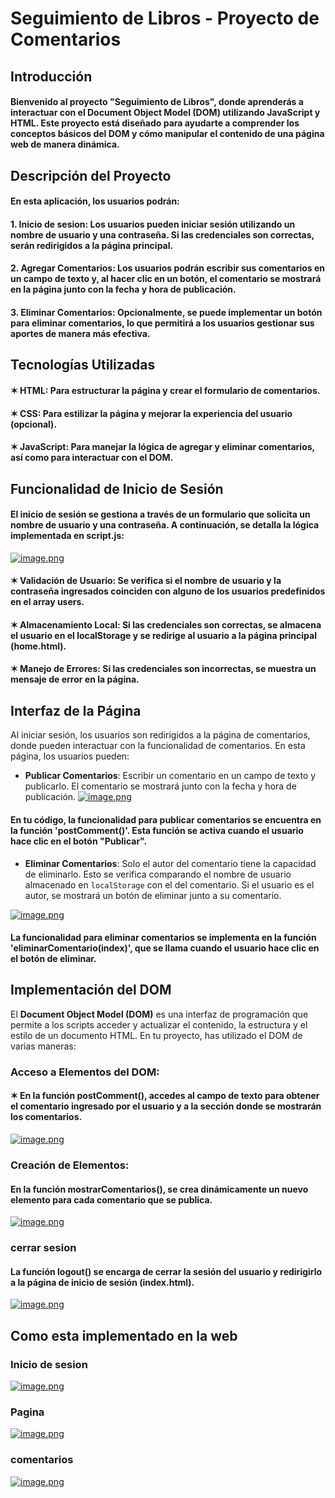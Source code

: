 # Seguimiento de Libros - Proyecto de Comentarios
## Introducción
#### Bienvenido al proyecto "Seguimiento de Libros", donde aprenderás a interactuar con el Document Object Model (DOM) utilizando JavaScript y HTML. Este proyecto está diseñado para ayudarte a comprender los conceptos básicos del DOM y cómo manipular el contenido de una página web de manera dinámica.
## Descripción del Proyecto
#### En esta aplicación, los usuarios podrán:

#### 1. Inicio de sesion: Los usuarios pueden iniciar sesión utilizando un nombre de usuario y una contraseña. Si las credenciales son correctas, serán redirigidos a la página principal.
#### 2. Agregar Comentarios: Los usuarios podrán escribir sus comentarios en un campo de texto y, al hacer clic en un botón, el comentario se mostrará en la página junto con la fecha y hora de publicación.
#### 3. Eliminar Comentarios: Opcionalmente, se puede implementar un botón para eliminar comentarios, lo que permitirá a los usuarios gestionar sus aportes de manera más efectiva.

## Tecnologías Utilizadas
#### ✶ HTML: Para estructurar la página y crear el formulario de comentarios.
#### ✶ CSS: Para estilizar la página y mejorar la experiencia del usuario (opcional).
#### ✶ JavaScript: Para manejar la lógica de agregar y eliminar comentarios, así como para interactuar con el DOM.

## Funcionalidad de Inicio de Sesión
#### El inicio de sesión se gestiona a través de un formulario que solicita un nombre de usuario y una contraseña. A continuación, se detalla la lógica implementada en script.js:
[![image.png](https://i.postimg.cc/Rh0fBKVM/image.png)](https://postimg.cc/jwGC6W79)

#### ✶ Validación de Usuario: Se verifica si el nombre de usuario y la contraseña ingresados coinciden con alguno de los usuarios predefinidos en el array users.
#### ✶ Almacenamiento Local: Si las credenciales son correctas, se almacena el usuario en el localStorage y se redirige al usuario a la página principal (home.html).
#### ✶ Manejo de Errores: Si las credenciales son incorrectas, se muestra un mensaje de error en la página.

## Interfaz de la Página

Al iniciar sesión, los usuarios son redirigidos a la página de comentarios, donde pueden interactuar con la funcionalidad de comentarios. En esta página, los usuarios pueden:

- **Publicar Comentarios**: Escribir un comentario en un campo de texto y publicarlo. El comentario se mostrará junto con la fecha y hora de publicación.
[![image.png](https://i.postimg.cc/fTDcxMJN/image.png)](https://postimg.cc/6Tb4KJrj)

#### En tu código, la funcionalidad para publicar comentarios se encuentra en la función 'postComment()'. Esta función se activa cuando el usuario hace clic en el botón "Publicar".

- **Eliminar Comentarios**: Solo el autor del comentario tiene la capacidad de eliminarlo. Esto se verifica comparando el nombre de usuario almacenado en `localStorage` con el del comentario. Si el usuario es el autor, se mostrará un botón de eliminar junto a su comentario.

[![image.png](https://i.postimg.cc/LXyczmp6/image.png)](https://postimg.cc/WFkYVLzQ)

#### La funcionalidad para eliminar comentarios se implementa en la función 'eliminarComentario(index)', que se llama cuando el usuario hace clic en el botón de eliminar.


## Implementación del DOM

El **Document Object Model (DOM)** es una interfaz de programación que permite a los scripts acceder y actualizar el contenido, la estructura y el estilo de un documento HTML. En tu proyecto, has utilizado el DOM de varias maneras:

### Acceso a Elementos del DOM:

#### ✶ En la función postComment(), accedes al campo de texto para obtener el comentario ingresado por el usuario y a la sección donde se mostrarán los comentarios.

[![image.png](https://i.postimg.cc/QMCJn7KD/image.png)](https://postimg.cc/v1Rn4cv2)

### Creación de Elementos:
#### En la función mostrarComentarios(), se crea dinámicamente un nuevo elemento para cada comentario que se publica. 
[![image.png](https://i.postimg.cc/5t04D4mL/image.png)](https://postimg.cc/TKzvDXF3)

### cerrar sesion 
#### La función logout() se encarga de cerrar la sesión del usuario y redirigirlo a la página de inicio de sesión (index.html).
[![image.png](https://i.postimg.cc/BnqPjrxb/image.png)](https://postimg.cc/vcNZjS2w)
 
## Como esta implementado en la web  
### Inicio de sesion
[![image.png](https://i.postimg.cc/7LXZphcn/image.png)](https://postimg.cc/bGDPnyqZ)

### Pagina
[![image.png](https://i.postimg.cc/WztRhb5j/image.png)](https://postimg.cc/2Lp9tmpX)

### comentarios
[![image.png](https://i.postimg.cc/d0pk3Lsm/image.png)](https://postimg.cc/WDmbfpJh)

